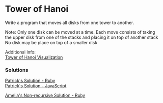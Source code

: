 Tower of Hanoi
===

Write a program that moves all disks from one tower to another.

Note:
Only one disk can be moved at a time.
Each move consists of taking the upper disk from one of the stacks and placing it on top of another stack
No disk may be place on top of a smaller disk

Additional Info:  
[Tower of Hanoi Visualization](http://en.wikipedia.org/wiki/Tower_of_Hanoi#mediaviewer/File:Tower_of_Hanoi_4.gif)

### Solutions
[Patrick's Solution - Ruby](https://github.com/adowns01/Intro-to-Whiteboarding-DBC/blob/master/solutions/RecursionSolutions/ruby/towers_of_hanoi.rb)  
[Patrick's Solution - JavaScript](https://github.com/adowns01/Intro-to-Whiteboarding-DBC/blob/master/solutions/RecursionSolutions/js/towers_of_hanoi.js) 

[Amelia's Non-recursive Solution - Ruby](https://github.com/adowns01/Intro-to-Whiteboarding-DBC/blob/master/solutions/tower-hanoi-amelia.rb)
